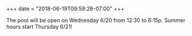 +++
date = "2018-06-19T09:59:28-07:00"
+++

The pool will be open on Wednesday 6/20 from 12:30 to 6:15p. Summer hours start Thursday 6/21!
